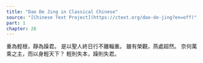 ```yaml
---
title: "Dao De Jing in Classical Chinese"
source: "[Chinese Text Project](https://ctext.org/dao-de-jing?en=off)"
part: 1
chapter: 26
---
```

重為輕根，靜為躁君。
是以聖人終日行不離輜重。
雖有榮觀，燕處超然。
奈何萬乘之主，而以身輕天下？
輕則失本，躁則失君。